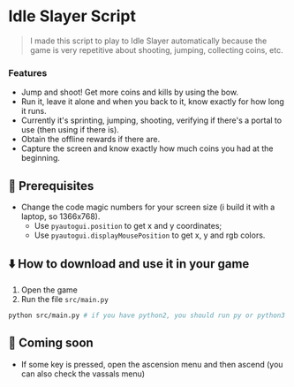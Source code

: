 # Idle Slayer Script

> I made this script to play to Idle Slayer automatically because the game is very repetitive about shooting, jumping, collecting coins, etc.

### Features

- Jump and shoot! Get more coins and kills by using the bow.
- Run it, leave it alone and when you back to it, know exactly for how long it runs.
- Currently it's sprinting, jumping, shooting, verifying if there's a portal to use (then using if there is).
- Obtain the offline rewards if there are.
- Capture the screen and know exactly how much coins you had at the beginning.

## 🎲 Prerequisites

- Change the code magic numbers for your screen size (i build it with a laptop, so 1366x768).
  - Use `pyautogui.position` to get x and y coordinates;
  - Use `pyautogui.displayMousePosition` to get x, y and rgb colors.

## ⬇️ How to download and use it in your game

1. Open the game
2. Run the file `src/main.py`

```bash
python src/main.py # if you have python2, you should run py or python3 instead
```

## 📜 Coming soon

- If some key is pressed, open the ascension menu and then ascend (you can also check the vassals menu)
